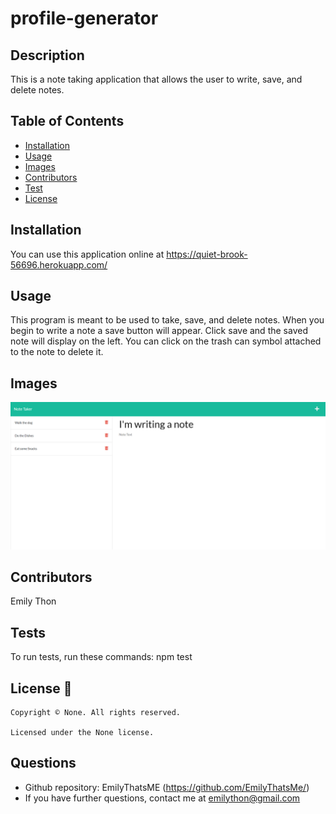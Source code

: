 
# profile-generator
  

  ## Description
This is a note taking application that allows the user to write, save, and delete notes.

  ## Table of Contents
  * [Installation](#Installation)
  * [Usage](#Usage)
  * [Images](#Images)
  * [Contributors](#Contributors)
  * [Test](#Test)
  * [License](#License)



  ## Installation
 You can use this application online at https://quiet-brook-56696.herokuapp.com/

  ## Usage
 This program is meant to be used to take, save, and delete notes. When you begin to write a note a save button will appear. Click save and the saved note will display on the left. You can click on the trash can symbol attached to the note to delete it. 

  ## Images
![screenshot](/assets/images/Screenshot1.jpg)

  ## Contributors
  Emily Thon

  ## Tests
  To run tests, run these commands:
  npm test

  ## License 📛
    Copyright © None. All rights reserved. 
    
    Licensed under the None license.

  ## Questions
  * Github repository: EmilyThatsME (https://github.com/EmilyThatsMe/)
  * If you have further questions, contact me at emilython@gmail.com
